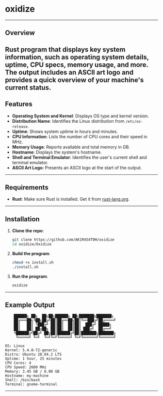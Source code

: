 # oxidize
---
## Overview

Rust program that displays key system information, such as operating system details, uptime, CPU specs, memory usage, and more. The output includes an ASCII art logo and provides a quick overview of your machine's current status.
---
## Features

- **Operating System and Kernel**: Displays OS type and kernel version.
- **Distribution Name**: Identifies the Linux distribution from `/etc/os-release`.
- **Uptime**: Shows system uptime in hours and minutes.
- **CPU Information**: Lists the number of CPU cores and their speed in MHz.
- **Memory Usage**: Reports available and total memory in GB.
- **Hostname**: Displays the system's hostname.
- **Shell and Terminal Emulator**: Identifies the user's current shell and terminal emulator.
- **ASCII Art Logo**: Presents an ASCII logo at the start of the output.
---
## Requirements

- **Rust**: Make sure Rust is installed. Get it from [rust-lang.org](https://www.rust-lang.org/).
---
## Installation

1. **Clone the repo**:

    ```bash
    git clone https://github.com/AK1R4S4T0H/oxidize
    cd oxidize/Oxidize
    ```

2. **Build the program**:

    ```bash
    chmod +x install.sh
    ./install.sh
    ```

3. **Run the program**:

    ```bash
    oxidize
    ```
---
## Example Output


```plaintext
    ██████╗ ██╗  ██╗██╗██████╗ ██╗███████╗███████╗
    ██╔═══██╗╚██╗██╔╝██║██╔══██╗██║╚══███╔╝██╔════╝
    ██║   ██║ ╚███╔╝ ██║██║  ██║██║  ███╔╝ █████╗  
    ██║   ██║ ██╔██╗ ██║██║  ██║██║ ███╔╝  ██╔══╝  
    ╚██████╔╝██╔╝ ██╗██║██████╔╝██║███████╗███████╗
     ╚═════╝ ╚═╝  ╚═╝╚═╝╚═════╝ ╚═╝╚══════╝╚══════╝ 
    
OS: Linux
Kernel: 5.4.0-72-generic
Distro: Ubuntu 20.04.2 LTS
Uptime: 1 hour, 25 minutes
CPU Cores: 4
CPU Speed: 2600 MHz
Memory: 3.45 GB / 8.00 GB
Hostname: my-machine
Shell: /bin/bash
Terminal: gnome-terminal
```
---